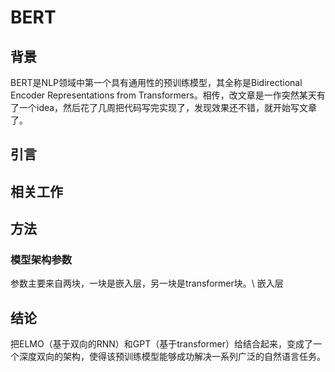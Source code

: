 # BERT 
## 背景
BERT是NLP领域中第一个具有通用性的预训练模型，其全称是Bidirectional Encoder Representations from Transformers。相传，改文章是一作突然某天有了一个idea，然后花了几周把代码写完实现了，发现效果还不错，就开始写文章了。
## 引言

## 相关工作

## 方法
### 模型架构参数
参数主要来自两块，一块是嵌入层，另一块是transformer块。\\
嵌入层

## 结论
把ELMO（基于双向的RNN）和GPT（基于transformer）给结合起来，变成了一个深度双向的架构，使得该预训练模型能够成功解决一系列广泛的自然语言任务。
